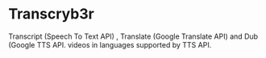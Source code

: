 # Transcryb3r
Transcript (Speech To Text API) , Translate (Google Translate API) and Dub (Google TTS API. videos in languages supported by TTS API.

